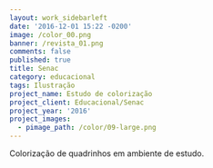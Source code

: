 ```yaml
---
layout: work_sidebarleft
date: '2016-12-01 15:22 -0200'
image: /color_00.png
banner: /revista_01.png
comments: false
published: true
title: Senac
category: educacional
tags: Ilustração
project_name: Estudo de colorização
project_client: Educacional/Senac
project_year: '2016'
project_images:
  - pimage_path: /color/09-large.png
---
```

Colorização de quadrinhos em ambiente de estudo.
